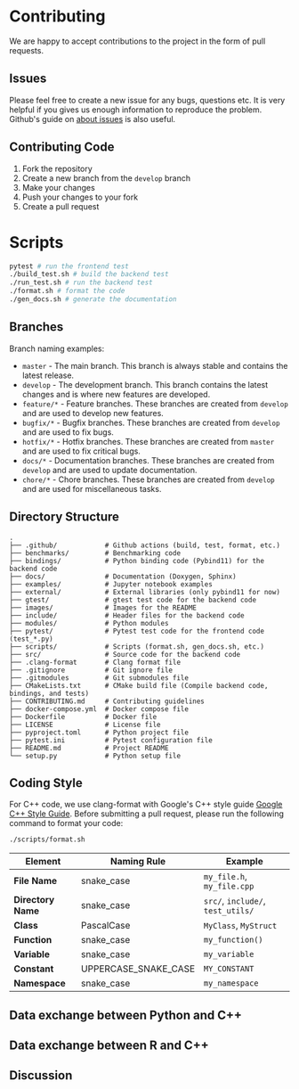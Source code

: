 
# Contributing 

We are happy to accept contributions to the project in the form of pull requests.

## Issues

Please feel free to create a new issue for any bugs, questions etc. 
It is very helpful if you gives us enough information to reproduce the problem. 
Github's guide on [about issues](https://guides.github.com/features/issues/) is also useful.

## Contributing Code

1. Fork the repository
2. Create a new branch from the `develop` branch
3. Make your changes
4. Push your changes to your fork
5. Create a pull request

# Scripts
```bash
pytest # run the frontend test
./build_test.sh # build the backend test
./run_test.sh # run the backend test
./format.sh # format the code
./gen_docs.sh # generate the documentation
```

## Branches

Branch naming examples:
- `master` - The main branch. This branch is always stable and contains the latest release.
- `develop` - The development branch. This branch contains the latest changes and is where new features are developed.
- `feature/*` - Feature branches. These branches are created from `develop` and are used to develop new features.
- `bugfix/*` - Bugfix branches. These branches are created from `develop` and are used to fix bugs.
- `hotfix/*` - Hotfix branches. These branches are created from `master` and are used to fix critical bugs.
- `docs/*` - Documentation branches. These branches are created from `develop` and are used to update documentation.
- `chore/*` - Chore branches. These branches are created from `develop` and are used for miscellaneous tasks.

## Directory Structure

```plaintext
.
├── .github/            # Github actions (build, test, format, etc.)
├── benchmarks/         # Benchmarking code
├── bindings/           # Python binding code (Pybind11) for the backend code
├── docs/               # Documentation (Doxygen, Sphinx)
├── examples/           # Jupyter notebook examples
├── external/           # External libraries (only pybind11 for now)
├── gtest/              # gtest test code for the backend code
├── images/             # Images for the README
├── include/            # Header files for the backend code
├── modules/            # Python modules
├── pytest/             # Pytest test code for the frontend code (test_*.py)
├── scripts/            # Scripts (format.sh, gen_docs.sh, etc.)
├── src/                # Source code for the backend code
├── .clang-format       # Clang format file
├── .gitignore          # Git ignore file
├── .gitmodules         # Git submodules file
├── CMakeLists.txt      # CMake build file (Compile backend code, bindings, and tests)
├── CONTRIBUTING.md     # Contributing guidelines
├── docker-compose.yml  # Docker compose file
├── Dockerfile          # Docker file
├── LICENSE             # License file
├── pyproject.toml      # Python project file
├── pytest.ini          # Pytest configuration file
├── README.md           # Project README
└── setup.py            # Python setup file
```

## Coding Style

For C++ code, we use clang-format with Google's C++ style guide [Google C++ Style Guide](https://google.github.io/styleguide/cppguide.html).
Before submitting a pull request, please run the following command to format your code:
```bash
./scripts/format.sh
```

| **Element** | **Naming Rule** | **Example** |
| --- | --- | --- |
| **File Name** | snake_case | `my_file.h`, `my_file.cpp` |
| **Directory Name** | snake_case | `src/`, `include/`, `test_utils/` |
| **Class** | PascalCase | `MyClass`, `MyStruct` |
| **Function** | snake_case | `my_function()` |
| **Variable** | snake_case | `my_variable` |
| **Constant** | UPPERCASE_SNAKE_CASE | `MY_CONSTANT` |
| **Namespace** | snake_case | `my_namespace` | `my_namespace::my_function()` |


## Data exchange between Python and C++
<!-- 
using pybind11 to create bindings for the C++ code
since expected data types is pandas DataFrame, 
we set dataframe wrapper class
all bnsl functions has df_wrapper as input
expected output is pgmpy graph object
the detail is TBD
 -->


## Data exchange between R and C++
<!--
using Rcpp to create bindings for the C++ code
since expected data types is data.frame,
we set dataframe wrapper class
all bnsl functions has df_wrapper as input
expected output is bnlearn graph object
the detail is TBD
-->

## Discussion
<!-- TBD --> 

